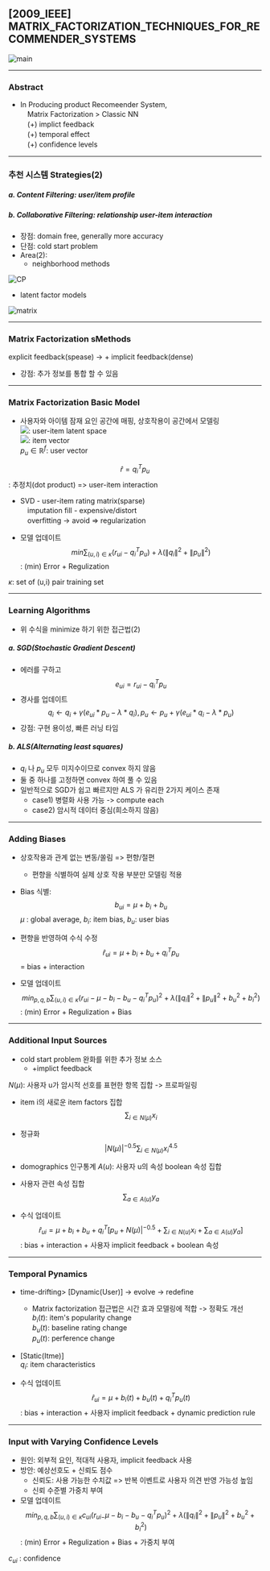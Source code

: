## [2009_IEEE] MATRIX_FACTORIZATION_TECHNIQUES_FOR_RECOMMENDER_SYSTEMS

![main](./image/main.PNG)

---

### Abstract
- In Producing product Recomeender System,  
　Matrix Factorization > Classic NN  
　(+) implict feedback  
　(+) temporal effect  
　(+) confidence levels  

---
### 추천 시스템 Strategies(2)
##### a. Content Filtering: user/item profile

##### b. Collaborative Filtering: relationship user-item interaction
* 장점: domain free, generally more accuracy
* 단점: cold start problem  
* Area(2): 
  - neighborhood methods  

![CP](./image/CP.PNG)

- latent factor models  

![matrix](./image/matrix.PNG) 

---
### Matrix Factorization sMethods
explicit feedback(spease) -> + implicit feedback(dense)
* 강점: 추가 정보를 통합 할 수 있음 
---
### Matrix Factorization Basic Model

* 사용자와 아이템 잠재 요인 공간에 매핑, 상호작용이 공간에서 모델링  
<img src="https://latex.codecogs.com/gif.latex?f"/>: user-item latent space  
<img src="https://latex.codecogs.com/gif.latex?q_i%20%5Cin%20%5Cmathbb%7BR%7D%5Ef"/>: item vector   
$p_u \in \mathbb{R}^f$: user vector   
  
$$\hat{r}=q_i^Tp_u$$: 추정치(dot product) => user-item interaction   

* SVD - user-item rating matrix(sparse)  
　imputation fill - expensive/distort  
　overfitting -> avoid => regularization  
  
* 모델 업데이트    
$$min\sum_{(u,i)\in \kappa}(r_{ui}-q_i^Tp_u)+ \lambda (\left \| q_i \right \|^2+\left \| p_u \right \|^2)$$: (min) Error + Regulization  

$\kappa$: set of (u,i) pair training set

---
### Learning Algorithms
- 위 수식을 minimize 하기 위한 접근법(2)  
##### a. SGD(Stochastic Gradient Descent)
* 에러를 구하고  
$$e_{ui}=r_{ui}-q_i^Tp_u$$  
* 경사를 업데이트  
$$q_i \leftarrow q_i + \gamma (e_{ui}*p_u-\lambda *q_i), p_u \leftarrow p_u + \gamma (e_{ui}*q_i-\lambda *p_u)$$  
* 강점: 구현 용이성, 빠른 러닝 타임  

##### b. ALS(Alternating least squares)
* $q_i$ 나 $p_u$ 모두 미지수이므로 convex 하지 않음  
* 둘 중 하나를 고정하면 convex 하여 풀 수 있음  
* 일반적으로 SGD가 쉽고 빠르지만 ALS 가 유리한 2가지 케이스 존재
  - case1) 병렬화 사용 가능 -> compute each  
  - case2) 암시적 데이터 중심(희소하지 않음)

---
### Adding Biases 
* 상호작용과 관계 없는 변동/쏠림 => 편향/절편  
  - 편향을 식별하여 실제 상호 작용 부분만 모델링 적용  

* Bias 식별:  
$$b_{ui} = \mu  + b_i+ b_u$$
$\mu$ : global average, $b_i$: item bias, $b_u$: user bias  
  
* 편향을 반영하여 수식 수정 
$$\hat{r}_{ui} = \mu+ b_i+ b_u + q_i^Tp_u$$
 = bias + interaction  
* 모델 업데이트  
$$min_{p,q,b}\sum_{(u,i)\in \kappa}(r_{ui} - \mu- b_i- b_u - q_i^Tp_u)^2 + \lambda (\left \| q_i \right \|^2+\left \| p_u \right \|^2 + b_u^2 + b_i^2)$$: (min) Error + Regulization + Bias

---
### Additional Input Sources 
* cold start problem 완화를 위한 추가 정보 소스 
  * +implict feedback

$N(\mu)$: 사용자 u가 암시적 선호를 표현한 항목 집합 -> 프로파일링  
* item i의 새로운 item factors 집합 
$$\sum_{i\in N(\mu)} x_i$$  
* 정규화
$$| N(\mu)|^{-0.5}\sum_{i \in N(\mu)} x_i^{4.5}$$  

* domographics 인구통계
$A(u)$: 사용자 u의 속성 boolean 속성 집합  
* 사용자 관련 속성 집합 
$$\sum_{a\in{A(u)}}y_a$$

* 수식 업데이트
$$\hat{r}_{ui} = \mu+ b_i+ b_u + q_i^T[p_u + N(\mu)|^{-0.5} + \sum_{i\in{N(u)}}x_i + \sum_{a\in{A(u)}}y_a]$$: bias + interaction + 사용자 implicit feedback + boolean 속성  

---
### Temporal Pynamics
* time-drifting> [Dynamic(User)] -> evolve -> redefine  
  * Matrix factorization 접근법은 시간 효과 모델링에 적합 -> 정확도 개선   
$b_i(t)$: item's popularity change  
$b_u(t)$: baseline rating change  
$p_u(t)$: perference change  
* [Static(Itme)]  
$q_i$: item characteristics  

* 수식 업데이트
$$\hat{r}_{ui} = \mu+ b_i(t)+ b_u(t) + q_i^Tp_u(t)$$: bias + interaction + 사용자 implicit feedback + dynamic prediction rule  

---
### Input with Varying Confidence Levels
* 원인: 외부적 요인, 적대적 사용자, implicit feedback 사용  
* 방안: 예상선호도 + 신뢰도 점수  
  * 신뢰도: 사용 가능한 수치값 => 반복 이벤트로 사용자 의견 반영 가능성 높임  
  * 신뢰 수준별 가중치 부여 
* 모델 업데이트  
$$min_{p,q,b}\sum_{(u,i)\in \kappa}c_{ui}(r_{ui - }\mu- b_i- b_u - q_i^Tp_u)^2 + \lambda (\left \| q_i \right \|^2+\left \| p_u \right \|^2 + b_u^2 + b_i^2)$$: (min) Error + Regulization + Bias + 가중치 부여  

$c_{ui}$ : confidence   